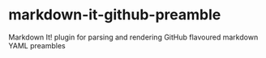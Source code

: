 # markdown-it-github-preamble
Markdown It! plugin for parsing and rendering GitHub flavoured markdown YAML preambles
